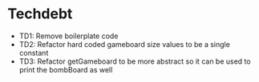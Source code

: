 # Techdebt

- TD1: Remove boilerplate code
- TD2: Refactor hard coded gameboard size values to be a single constant
- TD3: Refactor getGameboard to be more abstract so it can be used to print the bombBoard as well

